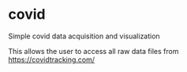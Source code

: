 # covid
Simple covid data acquisition and visualization 

This allows the user to access all raw data files from https://covidtracking.com/ 
